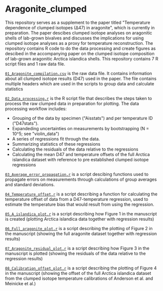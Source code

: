 # Aragonite_clumped
This repository serves as a supplement to the paper titled "Temperature dependence of clumped isotopes (∆47) in aragonite", which is currently in preparation.
The paper descibes clumped isotope analyses on aragonitic shells of lab-grown bivalves and discusses the implications for using clumped isotope analyses as a proxy for temperature reconstruction.
The repository contains R code to do the data processing and create figures as descibed in the accompanying paper on the clumped isotope composition of lab-grown aragonitic Arctica islandica shells.
This repository contains 7 R script files and 1 raw data file.

[`01_Aragonite_compilation.csv`](01_Aragonite_compilation.csv) is the raw data file.
It contains information about all clumped isotope results (D47) used in the paper.
The file contains multiple headers which are used in the scripts to group data and calculate statistics

[`02_Data_processing.r`](Aragonite_clumped/02_Data_processing.r) is the R script file that describes the steps taken to process the raw clumped data in preparation for plotting.
The data processing workflow includes:
- Grouping of the data by specimen ("Aisstats") and per temperature ID ("D47stats").
- Expandeding uncertainties on measurements by bootstrapping (N = 10^5; see "violin_data")
- A series of regressions fit through the data.
- Summarizing statistics of these regressions
- Calculating the residuals of the data relative to the regressions
- Calculating the mean D47 and temperature offsets of the full Arctica islandica dataset with reference to pre established clumped isotope regressions

[`03_Average_error_propagation.r`](Aragonite_clumped/03_Average_error_propagation.r) is a script descibing functions used to propagate errors on measurements through calculations of group averages and standard deviations.

[`04_Temperature_offset.r`](Aragonite_clumped/04_Temperature_offset.r) is a script describing a function for calculating the temperature offset of data from a D47-temperature regression, used to estimate the temperature bias that would result from using the regression.

[`05_A_islandica_plot.r`](Aragonite_clumped/05_A_islandica_plot.r) is a script describing how Figure 1 in the manuscript is created (plotting Arctica islandica data together with regression results)

[`06_Full_aragonite_plot.r`](Aragonite_clumped/06_Full_aragonite_plot.r) is a script describing the plotting of Figure 2 in the manuscript (showing the full aragonite dataset together with regression results)

[`07_Aragonite_residual_plot.r`](Aragonite_clumped/07_Aragonite_residual_plot.r) is a script describing how Figure 3 in the manuscript is plotted (showing the residuals of the data relative to the regression results)

[`08_Calibration_offset_plot.r`](Aragonite_clumped/08_Calibration_offset_plot.r) is a script describing the plotting of Figure 4 in the manuscript (showing the offset of the full Arctica islandica dataset from the clumped isotope temperature calibrations of Anderson et al. and Meinicke et al.)
